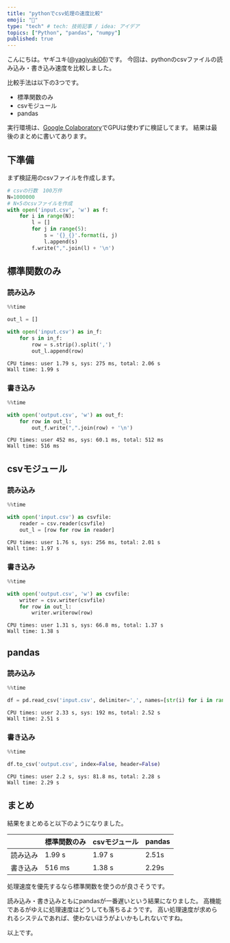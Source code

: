 ```yaml
---
title: "pythonでcsv処理の速度比較"
emoji: "🔖"
type: "tech" # tech: 技術記事 / idea: アイデア
topics: ["Python", "pandas", "numpy"]
published: true
---
```


こんにちは。ヤギユキ([@yagiyuki06](https://twitter.com/yagiyuki06))です。
今回は、pythonのcsvファイルの読み込み・書き込み速度を比較しました。

比較手法は以下の3つです。

* 標準関数のみ
* csvモジュール
* pandas

実行環境は、[Google Colaboratory](https://colab.research.google.com/?hl=ja)でGPUは使わずに検証してます。 
結果は最後のまとめに書いてあります。

## 下準備

まず検証用のcsvファイルを作成します。

```python
# csvの行数　100万件
N=1000000
# N×5のcsvファイルを作成
with open('input.csv', 'w') as f:
    for i in range(N):
        l = []
        for j in range(5):
            s = '{}_{}'.format(i, j)
            l.append(s)
        f.write(",".join(l) + '\n')
```

## 標準関数のみ

### 読み込み

```python
%%time

out_l = []

with open('input.csv') as in_f:
    for s in in_f:
        row = s.strip().split(',')
        out_l.append(row)
```
```
CPU times: user 1.79 s, sys: 275 ms, total: 2.06 s
Wall time: 1.99 s
```


### 書き込み

```python
%%time

with open('output.csv', 'w') as out_f:
    for row in out_l:
        out_f.write(",".join(row) + '\n')
```
```
CPU times: user 452 ms, sys: 60.1 ms, total: 512 ms
Wall time: 516 ms
```

## csvモジュール

### 読み込み

```python
%%time

with open('input.csv') as csvfile:
    reader = csv.reader(csvfile)
    out_l = [row for row in reader]
```
```
CPU times: user 1.76 s, sys: 256 ms, total: 2.01 s
Wall time: 1.97 s
```

### 書き込み

```python
%%time

with open('output.csv', 'w') as csvfile:
    writer = csv.writer(csvfile)
    for row in out_l:
        writer.writerow(row)
```
```
CPU times: user 1.31 s, sys: 66.8 ms, total: 1.37 s
Wall time: 1.38 s
```

## pandas

### 読み込み

```python
%%time

df = pd.read_csv('input.csv', delimiter=',', names=[str(i) for i in range(5)])
```
```
CPU times: user 2.33 s, sys: 192 ms, total: 2.52 s
Wall time: 2.51 s
```

### 書き込み

```python
%%time

df.to_csv('output.csv', index=False, header=False)
```
```
CPU times: user 2.2 s, sys: 81.8 ms, total: 2.28 s
Wall time: 2.29 s
```

## まとめ

結果をまとめると以下のようになりました。

|             | 標準関数のみ | csvモジュール | pandas | 
| ----------- | ------------------- | ------------------- | ------------------- | 
| 読み込み    | 1.99 s               | 1.97 s              | 2.51s                 | 
| 書き込み    | 516 ms               | 1.38 s              | 2.29s                 | 

処理速度を優先するなら標準関数を使うのが良さそうです。

読み込み・書き込みともにpandasが一番遅いという結果になりました。
高機能であるがゆえに処理速度はどうしても落ちるようです。
高い処理速度が求められるシステムであれば、使わないほうがよいかもしれないですね。

以上です。
